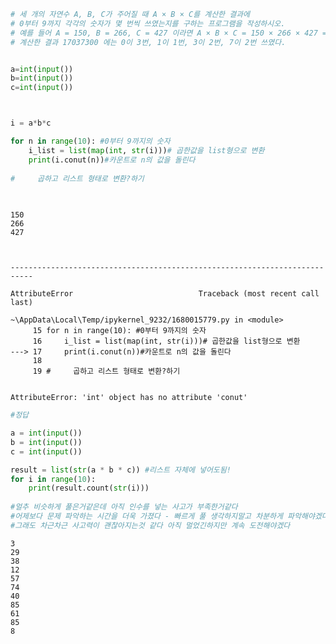 ```python
# 세 개의 자연수 A, B, C가 주어질 때 A × B × C를 계산한 결과에 
# 0부터 9까지 각각의 숫자가 몇 번씩 쓰였는지를 구하는 프로그램을 작성하시오.
# 예를 들어 A = 150, B = 266, C = 427 이라면 A × B × C = 150 × 266 × 427 = 17037300 이 되고,
# 계산한 결과 17037300 에는 0이 3번, 1이 1번, 3이 2번, 7이 2번 쓰였다.


a=int(input())
b=int(input())
c=int(input())



i = a*b*c

for n in range(10): #0부터 9까지의 숫자
    i_list = list(map(int, str(i)))# 곱한값을 list형으로 변환
    print(i.conut(n))#카운트로 n의 값을 돌린다
    
#     곱하고 리스트 형태로 변환?하기 
    
    

```

    150
    266
    427
    


    ---------------------------------------------------------------------------

    AttributeError                            Traceback (most recent call last)

    ~\AppData\Local\Temp/ipykernel_9232/1680015779.py in <module>
         15 for n in range(10): #0부터 9까지의 숫자
         16     i_list = list(map(int, str(i)))# 곱한값을 list형으로 변환
    ---> 17     print(i.conut(n))#카운트로 n의 값을 돌린다
         18 
         19 #     곱하고 리스트 형태로 변환?하기
    

    AttributeError: 'int' object has no attribute 'conut'



```python
#정답

a = int(input())
b = int(input())
c = int(input())

result = list(str(a * b * c)) #리스트 자체에 넣어도됨!
for i in range(10):
    print(result.count(str(i)))
    
#얼추 비슷하게 풀은거같은데 아직 인수를 넣는 사고가 부족한거같다
#어제보다 문제 파악하는 시간을 더욱 가졌다 - 빠르게 풀 생각하지말고 차분하게 파악해야겠다
#그래도 차근차근 사고력이 괜찮아지는것 같다 아직 멀었긴하지만 계속 도전해야겠다
```

    3 
    29
    38
    12
    57
    74
    40
    85
    61
    85
    8
    
